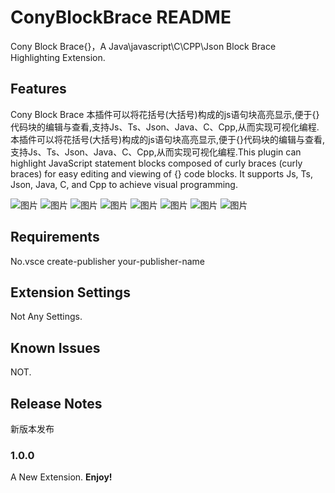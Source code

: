 # ConyBlockBrace README

Cony Block Brace{}，A Java\javascript\C\CPP\Json Block Brace Highlighting Extension.

## Features

Cony Block Brace 本插件可以将花括号(大括号)构成的js语句块高亮显示,便于{}代码块的编辑与查看,支持Js、Ts、Json、Java、C、Cpp,从而实现可视化编程.本插件可以将花括号(大括号)构成的js语句块高亮显示,便于{}代码块的编辑与查看,支持Js、Ts、Json、Java、C、Cpp,从而实现可视化编程.This plugin can highlight JavaScript statement blocks composed of curly braces (curly braces) for easy editing and viewing of {} code blocks. It supports Js, Ts, Json, Java, C, and Cpp to achieve visual programming.

![图片](images/icon.png)
![图片](images/Snipaste_2023-08-31_01-43-23.png)
![图片](images/Snipaste_2023-08-31_01-43-59.png)
![图片](images/Snipaste_2023-08-31_01-44-22.png)
![图片](images/Snipaste_2023-08-31_01-45-59.png)
![图片](images/Snipaste_2023-08-31_01-46-28.png)
![图片](images/Snipaste_2023-08-31_01-48-48.png)
![图片](images/Snipaste_2023-08-31_01-54-08.png)
## Requirements

No.vsce create-publisher your-publisher-name  

## Extension Settings

Not Any Settings.

## Known Issues

NOT.

## Release Notes

新版本发布

### 1.0.0
A New Extension. 
**Enjoy!**
